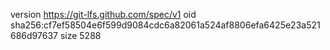 version https://git-lfs.github.com/spec/v1
oid sha256:cf7ef58504e6f599d9084cdc6a82061a524af8806efa6425e23a521686d97637
size 5288
